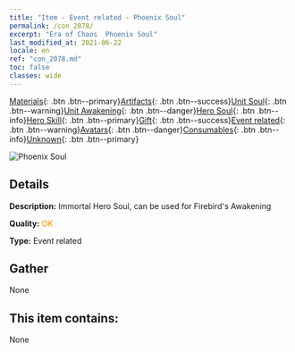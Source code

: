 ```yaml
---
title: "Item - Event related - Phoenix Soul"
permalink: /con_2078/
excerpt: "Era of Chaos  Phoenix Soul"
last_modified_at: 2021-06-22
locale: en
ref: "con_2078.md"
toc: false
classes: wide
---
```

 [Materials](/Items/){: .btn .btn--primary}[Artifacts](/Items/Artifacts/){: .btn .btn--success}[Unit Soul](/Items/UnitSoul/){: .btn .btn--warning}[Unit Awakening](/Items/UnitAwakening/){: .btn .btn--danger}[Hero Soul](/Items/HeroSoul/){: .btn .btn--info}[Hero Skill](/Items/HeroSkill/){: .btn .btn--primary}[Gift](/Items/Gift/){: .btn .btn--success}[Event related](/Items/Events/){: .btn .btn--warning}[Avatars](/Items/Avatars/){: .btn .btn--danger}[Consumables](/Items/Consumables/){: .btn .btn--info}[Unknown](/Items/Unknown/){: .btn .btn--primary}

 ![Phoenix Soul](/images/t/juexing_907.jpg)

## Details
 **Description:** Immortal Hero Soul, can be used for Firebird's Awakening

 **Quality:** <span style="color: #FF8C00">OK</span>

 **Type:** Event related

## Gather

  None

## This item contains:

  None

